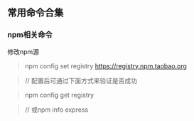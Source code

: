 ## 常用命令合集

### npm相关命令

修改npm源

> npm config set registry https://registry.npm.taobao.org

> // 配置后可通过下面方式来验证是否成功

> npm config get registry

> // 或npm info express
